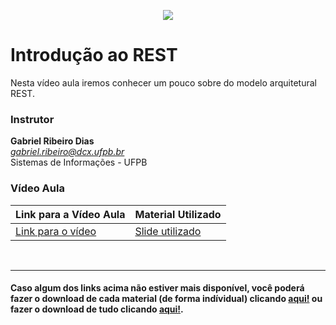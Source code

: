 <p align="center">
  <img src="https://github.com/a4s-ufpb/Designs/blob/master/logo_slogan.png" />
</p>

# Introdução ao REST

Nesta vídeo aula iremos conhecer um pouco sobre do modelo arquitetural REST.

### Instrutor
**Gabriel Ribeiro Dias** </br>
*gabriel.ribeiro@dcx.ufpb.br* </br>
Sistemas de Informações - UFPB 

### Vídeo Aula

| Link para a Vídeo Aula | Material Utilizado |
| -- | -- |
| [Link para o vídeo](https://youtu.be/1ckg9xvsMgw) | [Slide utilizado ](https://docs.google.com/presentation/d/1u02_vAM06ICCCo58we2gH_QXK3E-3GQ9NNktvtHZAAY/edit?usp=sharing) 

</br>

--- 
#### Caso algum dos links acima não estiver mais disponível, você poderá fazer o download de cada material (de forma indívidual) clicando [aqui!](https://github.com/a4s-ufpb/Acoes-Formacao/tree/master/Introducao-a-REST) ou fazer o download de tudo clicando [aqui!](https://drive.google.com/file/d/1Xe-_UVoq9BKGFvQXaKLNbzclMou8xWZT/view?usp=sharing).
